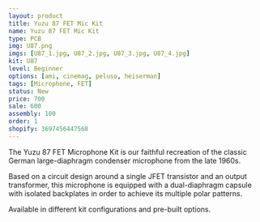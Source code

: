 ```yaml
---
layout: product
title: Yuzu 87 FET Mic Kit
name: Yuzu 87 FET Mic Kit
type: PCB
img: U87.png
imgs: [U87_1.jpg, U87_2.jpg, U87_3.jpg, U87_4.jpg]
kit: U87
level: Beginner
options: [ami, cinemag, peluso, heiserman]
tags: [Microphone, FET]
status: New
price: 700
sale: 600
assembly: 100
order: 1
shopify: 3697456447568
---
```


The Yuzu 87 FET Microphone Kit is our faithful recreation of the classic German large-diaphragm condenser microphone from the late 1960s.

Based on a circuit design around a single JFET transistor and an output transformer, this microphone is equipped with a dual-diaphragm capsule with isolated backplates in order to achieve its multiple polar patterns.

Available in different kit configurations and pre-built options.
